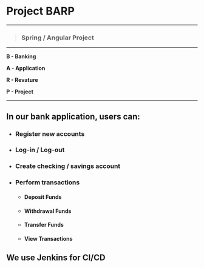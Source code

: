 # Project BARP
___

> ### Spring / Angular Project
___

**B - Banking**

**A - Application**

**R - Revature**

**P - Project**
___

## In our bank application, users can:
- ### Register new accounts
- ### Log-in / Log-out
- ### Create checking / savings account
- ### Perform transactions 
    - #### Deposit Funds
    - #### Withdrawal Funds
    - #### Transfer Funds
    - #### View Transactions

## We use Jenkins for CI/CD
